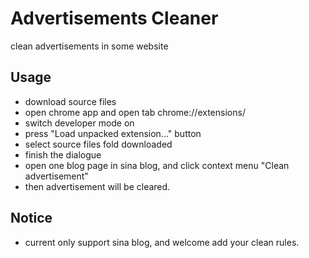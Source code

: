 # Advertisements Cleaner
clean advertisements in some website

## Usage
- download source files
- open chrome app and open tab chrome://extensions/
- switch developer mode on
- press "Load unpacked extension..." button
- select source files fold downloaded
- finish the dialogue
- open one blog page in sina blog, and click context menu "Clean advertisement"
- then advertisement will be cleared.

## Notice
- current only support sina blog, and welcome add your clean rules.
